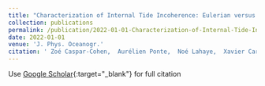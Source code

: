 ```yaml
---
title: "Characterization of Internal Tide Incoherence: Eulerian versus Lagrangian Perspectives"
collection: publications
permalink: /publication/2022-01-01-Characterization-of-Internal-Tide-Incoherence-Eulerian-versus-Lagrangian-Perspectives
date: 2022-01-01
venue: 'J. Phys. Oceanogr.'
citation: ' Zoé Caspar-Cohen,  Aurélien Ponte,  Noé Lahaye,  Xavier Carton,  Xiaolong Yu,  Sylvie Gentil, &quot;Characterization of Internal Tide Incoherence: Eulerian versus Lagrangian Perspectives.&quot; J. Phys. Oceanogr., 2022.'
---
```

Use [Google Scholar](https://scholar.google.com/scholar?q=Characterization+of+Internal+Tide+Incoherence:+Eulerian+versus+Lagrangian+Perspectives){:target="_blank"} for full citation
